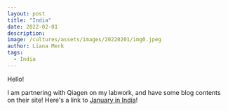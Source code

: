 ```yaml
---
layout: post
title: "India"
date: 2022-02-01
description: 
image: /cultures/assets/images/20220201/img0.jpeg
author: Liana Merk
tags:
  - India
---
```


Hello!

I am partnering with Qiagen on my labwork, and have some blog contents on their site! Here's a link to <a href="https://www.qiagen.com/us/knowledge-and-support/knowledge-hub/science-matters/microbiome/liana-merk/liana-merk-january-2022" target="_blank">January in India</a>!